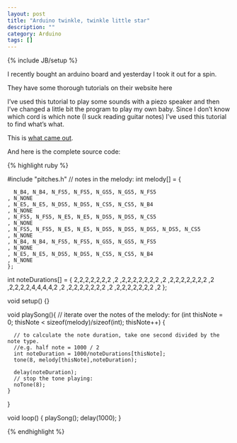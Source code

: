 ```yaml
---
layout: post
title: "Arduino twinkle, twinkle little star"
description: ""
category: Arduino
tags: []
---
```

{% include JB/setup %}



I recently bought an arduino board and yesterday I took it out for a spin.

They have some thorough tutorials on their website here

I’ve used this tutorial to play some sounds with a piezo speaker and then I’ve changed a little bit the program to play my own baby. Since I don’t know which cord is which note (I suck reading guitar notes) I’ve used this tutorial to find what’s what.

This is [what came out](https://www.youtube.com/watch?v=Jw_qqG_obR8).

And here is the complete source code:

{% highlight ruby %}

   #include "pitches.h"
  // notes in the melody:
  int melody[] = {

      N_B4, N_B4, N_FS5, N_FS5, N_GS5, N_GS5, N_FS5
    , N_NONE
    , N_E5, N_E5, N_DS5, N_DS5, N_CS5, N_CS5, N_B4
    , N_NONE
    , N_FS5, N_FS5, N_E5, N_E5, N_DS5, N_DS5, N_CS5
    , N_NONE
    , N_FS5, N_FS5, N_E5, N_E5, N_DS5, N_DS5, N_DS5, N_DS5, N_CS5
    , N_NONE
    , N_B4, N_B4, N_FS5, N_FS5, N_GS5, N_GS5, N_FS5
    , N_NONE
    , N_E5, N_E5, N_DS5, N_DS5, N_CS5, N_CS5, N_B4
    , N_NONE
    };

  int noteDurations[] = {
     2,2,2,2,2,2,2
    ,2
    ,2,2,2,2,2,2,2
    ,2
    ,2,2,2,2,2,2,2
    ,2
    ,2,2,2,2,4,4,4,4,2
    ,2
    ,2,2,2,2,2,2,2
    ,2
    ,2,2,2,2,2,2,2
    ,2
    };

  void setup() {}

  void playSong(){
    // iterate over the notes of the melody:
    for (int thisNote = 0; thisNote < sizeof(melody)/sizeof(int); thisNote++) {

      // to calculate the note duration, take one second divided by the note type.
      //e.g. half note = 1000 / 2
      int noteDuration = 1000/noteDurations[thisNote];
      tone(8, melody[thisNote],noteDuration);

      delay(noteDuration);
      // stop the tone playing:
      noTone(8);
    }
  }

  void loop() {
    playSong();
    delay(1000);
  }

{% endhighlight %}
